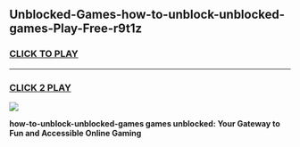 
## Unblocked-Games-how-to-unblock-unblocked-games-Play-Free-r9t1z
<h3>
<a href="https://premium76.site?title=how-to-unblock-unblocked-games&ref=18A1">CLICK TO PLAY</a></h3>
<hr>

<h3>
<a href="https://premium76.site?title=how-to-unblock-unblocked-games&ref=18A1">CLICK 2 PLAY</a>
  
</h3>

<a href="https://premium76.site?title=how-to-unblock-unblocked-games&ref=18A1"><img src="https://clearcache.store/games.png"></a>


**how-to-unblock-unblocked-games games unblocked: Your Gateway to Fun and Accessible Online Gaming**
